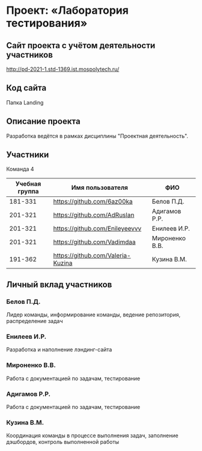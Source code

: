 # Проект: «Лаборатория тестирования»


## Сайт проекта с учётом деятельности участников
http://pd-2021-1.std-1369.ist.mospolytech.ru/

## Код сайта
Папка Landing

## Описание проекта
Разработка ведётся в рамках дисциплины "Проектная деятельность".


## Участники
Команда 4

| Учебная группа | Имя пользователя | ФИО                      |
|----------------|------------------|--------------------------|
| 181-331        | https://github.com/6az00ka       | Белов П.Д.              |
| 201-321        | https://github.com/AdRuslan       | Адигамов Р.Р.              | 
| 201-321        | https://github.com/Enileyeevvv      | Енилеев И.Р.              | 
| 201-321        | https://github.com/Vadimdaa      | Мироненко В.В.            | 
| 191-362        | https://github.com/Valeria-Kuzina      | Кузина В.М.            | 


## Личный вклад участников

### Белов П.Д.
Лидер команды, информирование команды, ведение репозитория, распределение задач

### Енилеев И.Р.
Разработка и наполнение лэндинг-сайта 

### Мироненко В.В.
Работа с документацией по задачам, тестирование

### Адигамов Р.Р.
Работа с документацией по задачам, тестирование

### Кузина В.М.
Координация команды в процессе выполнения задач, заполнение дэшбордов, контроль выполненной работы
